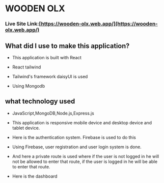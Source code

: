 # WOODEN OLX

### Live Site Link:[https://wooden-olx.web.app/](https://wooden-olx.web.app/)

## What did I use to make this application? 

- This application is built with React

- React tailwind

- Tailwind's framework daisyUI  is used

- Using Mongodb 

## what technology  used 
* JavaScript,MongoDB,Node.js,Express.js

- This application is responsive mobile device and desktop device and tablet device.

* Here is the authentication system.  Firebase is used to do this

* Using Firebase, user registration and user login system is done.

* And here a private route is used where if the user is not logged in he will not be allowed to enter that route, if the user is logged in he will be able to enter that route.

* Here is the dashboard 
